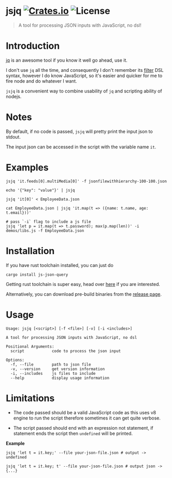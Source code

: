 # jsjq [![Crates.io](https://img.shields.io/crates/v/js-json-query)](https://crates.io/crates/js-json-query) ![License](https://img.shields.io/crates/l/js-json-query)

> A tool for processing JSON inputs with JavaScript, no dsl!

# Introduction

[jq](https://stedolan.github.io/jq/) is an awesome tool if you know it well go ahead, use it.

I don't use `jq` all the time, and consequently I don't remember its [filter](https://stedolan.github.io/jq/manual/#Basicfilters) DSL syntax, however I do know JavaScript, so it's easier and quicker for me to fire node and do whatever I want.

`jsjq` is a convenient way to combine usability of `jq` and scripting ability of nodejs.

# Notes

By default, if no code is passed, `jsjq` will pretty print the input json to stdout.

The input json can be accessed in the script with the variable name `it`.

# Examples

```shell
jsjq 'it.feeds[0].multiMedia[0]' -f jsonfilewithhierarchy-100-100.json

echo '{"key": "value"}' | jsjq

jsjq 'it[0]' < EmployeeData.json

cat EmployeeData.json | jsjq 'it.map(t => ({name: t.name, age: t.email}))'

# pass `-i` flag to include a js file
jsjq 'let p = it.map(t => t.password); max(p.map(len))' -i demos/libs.js -f EmployeeData.json
```

# Installation

If you have rust toolchain installed, you can just do

```shell
cargo install js-json-query
```

Getting rust toolchain is super easy, head over [here](https://www.rust-lang.org/tools/install) if you are interested.

Alternatively, you can download pre-build binaries from the [release page](https://github.com/pjmp/js-json-query/releases).

# Usage

```
Usage: jsjq [<script>] [-f <file>] [-v] [-i <includes>]

A tool for processing JSON inputs with JavaScript, no dsl

Positional Arguments:
  script            code to process the json input

Options:
  -f, --file        path to json file
  -v, --version     get version information
  -i, --includes    js files to include
  --help            display usage information
```

# Limitations

- The code passed should be a valid JavaScript code as this uses v8 engine to run the script therefore sometimes it can get quite verbose.

- The script passed should end with an expression not statement, if statement ends the script then `undefined` will be printed.

**Example**

```shell
jsjq 'let t = it.key;' --file your-json-file.json # output -> undefined

jsjq 'let t = it.key; t' --file your-json-file.json # output json -> {...}
```
